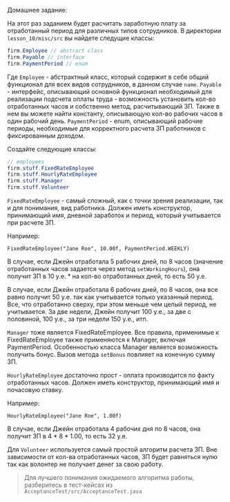 Домашнее задание:

На этот раз заданием будет расчитать заработную плату за отработанный период для различных типов сотрудников. В директории `lesson_10/misc/src` вы найдете следущие классы:
```java
firm.Employee // abstract class
firm.Payable // interface
firm.PaymentPeriod // enum
```
Где `Employee` - абстрактный класс, который содержит в себе общий функционал для всех видов сотрудников, в данном случае `name`.
`Payable` - интерфейс, описывающий основной функционал необходимый для реализации подсчета оплаты труда - возможность установить кол-во отработанных часов и собственно метод, расчитывающий ЗП. Также в нем вы можете найти константу, описывающую кол-во рабочих часов в один рабочий день.
`PaymentPeriod` - enum, описывающий рабочие периоды, необходимые для корректного расчета ЗП работников с фиксированным доходом.

Создайте следующие классы:
```java
// employees
firm.stuff.FixedRateEmployee
firm.stuff.HourlyRateEmployee
firm.stuff.Manager
firm.stuff.Volunteer
```

`FixedRateEmployee` - самый сложный, как с точки зрения реализации, так и для понимания, вид работника.
Должен иметь конструктор, принимающий имя, дневной заработок и период, который учитывается при расчете ЗП.

Например:
```
FixedRateEmployee("Jane Roe", 10.00f, PaymentPeriod.WEEKLY)
```
В случае, если Джейн отработала 5 рабочих дней, по 8 часов (значение отработанных часов задается через метод `setWorkingHours`), она получит ЗП в 10 у.е. * на кол-во отработанных дней, то есть 50 у.е.

В случае, если Джейн отработала 6 рабочих дней, по 8 часов, она все равно получит 50 у.е. так как учитывается только указанный период. Все, что отработанно сверху, при этом меньше чем целый период, не учитывается. За две недели, Джейн получит 100 у.е., за две с половиной, 100 у.е., за три недели 150 у.е., итп.

`Manager` тоже является FixedRateEmployee. Все правила, применимые к FixedRateEmployee также применяются к Manager, включая PaymentPeriod. Особенностью класса Manager является возможность получить бонус. Вызов метода `setBonus` повлияет на конечную сумму ЗП.

`HourlyRateEmployee` достаточно прост - оплата производится по факту отработанных часов. Должен иметь конструктор, принимающий имя и почасовую ставку.

Например:
```
HourlyRateEmployee("Jane Roe", 1.00f)
```
В случае, если Джейн отработала 4 рабочих дня по 8 часов, она получит ЗП в 4 * 8 * 1.00, то есть 32 у.е.

Для `Volunteer` используется самый простой алгоритм расчета ЗП. Вне зависимости от кол-ва отработанных часов, ЗП будет равняться нулю так как волонтер не получает денег за свою работу.

> Для лучшего понимания ожидаемого алгоритма работы, разберитесь в тест-кейсах из `AcceptanceTest/src/AcceptanceTest.java`
